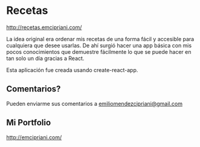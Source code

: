 # Recetas

http://recetas.emcipriani.com/

La idea original era ordenar mis recetas de una forma fácil y accesible para cualquiera que desee usarlas.
De ahí surgió hacer una app básica con mis pocos conocimientos que demuestre fácilmente lo que se puede hacer en tan solo un día gracias a React.

Esta aplicación fue creada usando create-react-app.

## Comentarios?

Pueden enviarme sus comentarios a emiliomendezcipriani@gmail.com

## Mi Portfolio

http://emcipriani.com/
